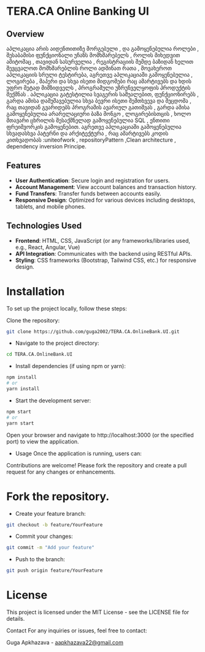 # TERA.CA Online Banking UI

## Overview

აპლიკაცია არის აიდენთითიზე მორგებული , და   გამოყენებულია  როლები , შესაბამისი ფუნქციონალი  უჩანს მომხმარებელს , როლის მიხედვით ამიტომაც ,  თავიდან  სასურველია , რეგისტრაციის შემდე ბაზიდან ხელით შევცვალოთ მომხმარებლის როლი
ადმინათ  რათა , მოვახეროთ აპლიკაციის სრული ტესტირება, აგრეთვე აპლიკაციაში გამოყენებულია , ლოგირება , მაპერი და სხვა  ისეთი მიდგომები რაც ამარტივებს და ხდის  უფრო მეტად  მიმზიდველს , პროგრამული უზრუნველყოფის  პროდუქტის შექმნას .
აპლიკაცია გატესტილია  სვაგერის საშუალებით, ფუნქციონირებს , გარდა ამისა დამუშავებულია სხვა  ბევრი ისეთი შემთხვევა  და შეცდომა , რაც თავიდან გვარიდებს პროგრამის ავარიულ გათიშვას , გარდა ამისა  გამოყენებულია არარელაციური ბაზა მონგო ,  ლოგირებისთცის , ხოლო მთავარი ცხრილის შესაქმნელად გამოყენებულია SQL , ენთითი ფრეიმვორკის გამოყენებით. აგრეთვე აპლიკაციაში გამოყენებულია  სხვადასხვა პატერნი და არქიტექტურა , რაც ამარტივებს  კოდის კითხვადობას :uniteofwork , repositoryPattern ,Clean architecture , dependency inversion Principe.

## Features

- **User Authentication**: Secure login and registration for users.
- **Account Management**: View account balances and transaction history.
- **Fund Transfers**: Transfer funds between accounts easily.
- **Responsive Design**: Optimized for various devices including desktops, tablets, and mobile phones.

## Technologies Used

- **Frontend**: HTML, CSS, JavaScript (or any frameworks/libraries used, e.g., React, Angular, Vue)
- **API Integration**: Communicates with the backend using RESTful APIs.
- **Styling**: CSS frameworks (Bootstrap, Tailwind CSS, etc.) for responsive design.

# Installation

To set up the project locally, follow these steps:

Clone the repository:

   ```bash
   git clone https://github.com/guga2002/TERA.CA.OnlineBank.UI.git
   ```
- Navigate to the project directory:

```sh
cd TERA.CA.OnlineBank.UI
```
- Install dependencies (if using npm or yarn):
  
```sh
npm install
# or
yarn install
```

- Start the development server:

```sh
npm start
# or
yarn start
```


Open your browser and navigate to http://localhost:3000 (or the specified port) to view the application.

- Usage
Once the application is running, users can:

Contributions are welcome! Please fork the repository and create a pull request for any changes or enhancements.

# Fork the repository.

- Create your feature branch:

```sh
git checkout -b feature/YourFeature
```

- Commit your changes:
```sh
git commit -m "Add your feature"
```

- Push to the branch:
```sh
git push origin feature/YourFeature
```

# License
This project is licensed under the MIT License - see the LICENSE file for details.

Contact
For any inquiries or issues, feel free to contact:

Guga Apkhazava - aapkhazava22@gmail.com

